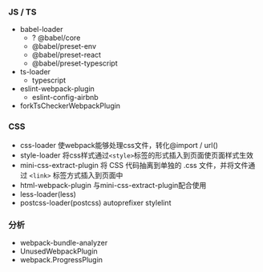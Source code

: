 ### JS / TS

- babel-loader
  - ? @babel/core
  - @babel/preset-env
  - @babel/preset-react
  - @babel/preset-typescript
- ts-loader
  - typescript
- eslint-webpack-plugin
  - eslint-config-airbnb
- forkTsCheckerWebpackPlugin

### CSS
- css-loader 使webpack能够处理css文件，转化@import / url()
- style-loader 将css样式通过`<style>`标签的形式插入到页面使页面样式生效
- mini-css-extract-plugin 将 CSS 代码抽离到单独的 .css 文件，并将文件通过 `<link>` 标签方式插入到页面中
- html-webpack-plugin 与mini-css-extract-plugin配合使用
- less-loader(less)
- postcss-loader(postcss) autoprefixer stylelint

### 分析
- webpack-bundle-analyzer
- UnusedWebpackPlugin
- webpack.ProgressPlugin